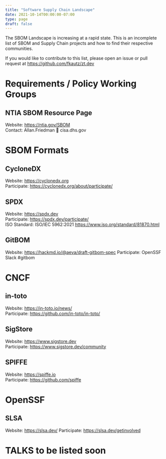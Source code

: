 ```yaml
---
title: "Software Supply Chain Landscape"
date: 2021-10-14T00:00:00-07:00
type: page
draft: false
---
```


The SBOM Landscape is increasing at a rapid state. This is an incomplete list
of SBOM and Supply Chain projects and how to find their respective communities.

If you would like to contribute to this list, please open an issue or pull
request at https://github.com/fkautz/zt.dev

# Requirements / Policy Working Groups

## NTIA SBOM Resource Page
Website: https://ntia.gov/SBOM  
Contact: Allan.Friedman 👋 cisa.dhs.gov

# SBOM Formats

## CycloneDX
Website: https://cyclonedx.org  
Participate: https://cyclonedx.org/about/participate/

## SPDX
Website: https://spdx.dev  
Participate: https://spdx.dev/participate/  
ISO Standard: ISO/IEC 5962:2021 https://www.iso.org/standard/81870.html

## GitBOM
Website: https://hackmd.io/@aeva/draft-gitbom-spec
Participate: OpenSSF Slack #gitbom

# CNCF

## in-toto
Website: https://in-toto.io/news/  
Participate: https://github.com/in-toto/in-toto/

## SigStore
Website: https://www.sigstore.dev  
Participate: https://www.sigstore.dev/community

## SPIFFE
Website: https://spiffe.io  
Participate: https://github.com/spiffe

# OpenSSF

## SLSA
Website: https://slsa.dev/
Participate: https://slsa.dev/getinvolved

# TALKS to be listed soon


